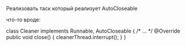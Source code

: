 Реализовать таск который реализует AutoCloseable


что-то вроде:


class Cleaner implements Runnable, AutoCloseable {
 /*
 ...
 */
  @Override
  public void close() {
    cleanerThread.interrupt();
  }
}